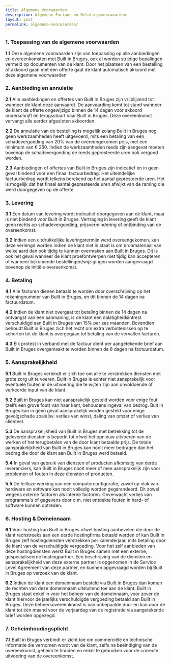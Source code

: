 ```yaml
---
title: Algemene Voorwaarden
description: Algemene Factuur en Betalingsvoorwaarden
layout: post
permalink: algemene-voorwaarden/
---
```


### 1. Toepassing van de algemene voorwaarden

**1.1** Deze algemene voorwaarden zijn van toepassing op alle aanbiedingen en overeenkomsten met Built in Bruges, ook al worden strijdige bepalingen vermeld op documenten van de klant. Door het plaatsen van een bestelling of akkoord gaan met een offerte gaat de klant automatisch akkoord met deze algemene voorwaarden

### 2. Aanbieding en annulatie

**2.1** Alle aanbiedingen en offertes van Built in Bruges zijn vrijblijvend tot wanneer de klant deze aanvaardt. De aanvaarding komt tot stand wanneer de klant de offerte ongewijzigd binnen de 14 dagen voor akkoord onderschrijft en terugsstuurt naar Built in Bruges. Deze overeenkomst vervangt alle eerder afgesloten akkoorden.

**2.2** De annulatie van de bestelling is mogelijk zolang Built in Bruges nog geen werkzaamheden heeft uitgevoerd, mits een betaling van een schadevergoeding van 20% van de overeengekomen prijs, met een minimum van € 250. Indien de werkzaamheden reeds zijn aangevat moeten bovenop de schadevergoeding de reeds gepresteerde uren ook vergoed worden.

**2.3** Aanbiedingen of offertes van Built in Bruges zijn indicatief en in geen geval bindend voor een finaal factuurbedrag. Het uiteindelijke factuurbedrag wordt telkens berekend op het aantal gepresteerde uren. Het is mogelijk dat het finaal aantal gepresteerde uren afwijkt van de raming die werd doorgegeven op de offerte

### 3. Levering

**3.1** Een datum van levering wordt indicatief doorgegeven aan de klant, maar is niet bindend voor Built in Bruges. Vertraging in levering geeft de klant geen rechts op schadevergoeding, prijsvermindering of ontbinding van de overeenkomst.

**3.2** Indien een uitdrukkelijke leveringstermijn werd overeengekomen, kan deze verlengd worden indien de klant niet in staat is om bronmateriaal van welke aard dan ook tijdig te kunnen overmaken aan Built in Bruges. Dit is ook het geval wanneer de klant proefontwerpen niet tijdig kan accepteren of wanneer bijkomende bestellingen/wijzigingen worden aangevraagd bovenop de initiële overeenkomst.

### 4. Betaling

**4.1** Alle facturen dienen betaald te worden door overschrijving op het rekeningnummer van Built in Bruges, en dit binnen de 14 dagen na factuurdatum.

**4.2** Indien de klant niet overgaat tot betaling binnen de 14 dagen na ontvangst van een aanmaning, is de klant een nalatigheidsintrest verschuldigd aan Built in Bruges van 15% per zes maanden. Bovendien behoudt Built in Bruges zich het recht om extra verbintenissen op te schorten tot de klant is overgegaan tot betaling van de vervallen facturen.

**4.3** Elk protest in verband met de factuur dient per aangetekende brief aan Built in Bruges overgemaakt te worden binnen de 8 dagen na factuurdatum.

### 5. Aansprakelijkheid

**5.1** Built in Bruges verbindt er zich toe om alle te verstrekken diensten met grote zorg uit te voeren. Built in Bruges is echter niet aansprakelijk voor eventuele fouten in de uitvoering die te wijten zijn aan onvoldoende of verkeerde input van de klant.

**5.2** Built in Bruges kan niet aansprakelijk gesteld worden voor enige fout (zelfs een grove fout) van haar kant, behoudens ingeval van bedrog. Buit in Bruges kan in geen geval aansprakelijk worden gesteld voor enige gevolgschade zoals bv. verlies van winst, daling van omzet of verlies van cliënteel.

**5.3** De aansprakelijkheid van Built in Bruges met betrekking tot de geleverde diensten is beperkt tot ofwel het opnieuw uitvoeren van de werken of het terugbetalen van de door klant betaalde prijs. De totale aansprakelijkheid van Built in Bruges kan nooit meer bedragen dan het bedrag die door de klant aan Built in Bruges werd betaald.

**5.4** In geval van gebruik van diensten of producten afkomstig van derde leveranciers, kan Built in Bruges nooit meer of mee aansprakelijk zijn voor problemen of fouten in deze diensten of producten.

**5.5** De feilloze werking van een computerconfiguratie, zowel op vlak van hardware en software kan nooit volledig worden gegarandeerd. Dit zowel wegens externe factoren als interne factoren. Onverwacht verlies van programma's of gegevens door o.m. niet ontdekte fouten in hard- of software kunnen optreden.

### 6. Hosting & Domeinnaam

**6.1** Voor hosting kan Built in Bruges ofwel hosting aanbevelen die door de klant rechstreeks aan een derde hostingfirma betaald worden of kan Built in Bruges zelf hostingdiensten verstrekken per kalenderjaar, mits betaling door de klant van de verschuldigde vergoeding. Voor het zelf aanbieden van deze hostingdiensten werkt Built in Bruges samen met een externe, gespecialiseerde hostingpartner. Een beschrijving van de diensten en aansprakelijkheid van deze externe partner is opgenomen in de Service Level Agreement van deze partner, en kunnen opgevraagd worden bij Built in Bruges op verzoek van de klant.

**6.2** Indien de klant een domeinnaam besteld via Built in Bruges dan komen de rechten van deze domeinnaam uitsluitend toe aan de klant. Built in Bruges staat enkel in voor het beheer van de domeinnaam, voor zover de klant hiervoor de jaarlijks verschuldigde vergoeding betaald aan Built in Bruges. Deze beheersovereenkomst is van onbepaalde duur en kan door de klant tot één maand voor de verjaardag van de registratie via aangetekende brief worden opgezegd.

### 7. Geheimhoudingsplicht

**7.1** Built in Bruges verbindt er zicht toe om commerciële en technische informatie die vernomen wordt van de klant, zelfs na beëindiging van de overeenkomst, geheim te houden en enkel te gebruiken voor de correcte uitvoering van de overeenkomst.


